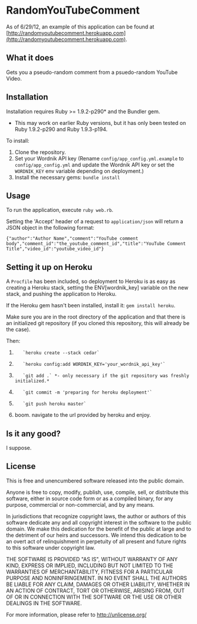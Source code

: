 # RandomYouTubeComment #

As of 6/29/12, an example of this application can be found at [http://randomyoutubecomment.herokuapp.com](http://randomyoutubecomment.herokuapp.com).

## What it does ##
Gets you a pseudo-random comment from a psuedo-random YouTube Video.

## Installation ##
Installation requires Ruby >= 1.9.2-p290* and the Bundler gem.

* This may work on earlier Ruby versions, but it has only been tested on Ruby 1.9.2-p290 and Ruby 1.9.3-p194.

To install:

  1. Clone the repository.
  2. Set your Wordnik API key (Rename `config/app_config.yml.example` to `config/app_config.yml` and update the Wordnik API key or set the `WORDNIK_KEY` env variable depending on deployment.)
  3. Install the necessary gems: `bundle install`

## Usage ##
To run the application, execute `ruby web.rb`.

Setting the 'Accept' header of a request to `application/json` will return a JSON object in the following format:

    {"author":"Author Name","comment":"YouTube comment body","comment_id":"the_youtube_comment_id","title":"YouTube Comment Title","video_id":"youtube_video_id"}

## Setting it up on Heroku ##

A `Procfile` has been included, so deployment to Heroku is as easy as creating a Heroku stack, setting the ENV[wordnik_key] variable on the new stack, and pushing the application to Heroku.

If the Heroku gem hasn't been installed, install it: `gem install heroku`.

Make sure you are in the root directory of the application and that there is an initialized git repository (if you cloned this repository, this will already be the case).

Then:

  1.        `heroku create --stack cedar`
  2.        `heroku config:add WORDNIK_KEY='your_wordnik_api_key'`
  3.        `git add .` *- only necessary if the git repository was freshly initialized.*
  4.        `git commit -m 'preparing for heroku deployment'`
  5.        `git push heroku master`
  6. boom. navigate to the url provided by heroku and enjoy.

## Is it any good? ##
I suppose.

## License ##

This is free and unencumbered software released into the public domain.

Anyone is free to copy, modify, publish, use, compile, sell, or
distribute this software, either in source code form or as a compiled
binary, for any purpose, commercial or non-commercial, and by any
means.

In jurisdictions that recognize copyright laws, the author or authors
of this software dedicate any and all copyright interest in the
software to the public domain. We make this dedication for the benefit
of the public at large and to the detriment of our heirs and
successors. We intend this dedication to be an overt act of
relinquishment in perpetuity of all present and future rights to this
software under copyright law.

THE SOFTWARE IS PROVIDED "AS IS", WITHOUT WARRANTY OF ANY KIND,
EXPRESS OR IMPLIED, INCLUDING BUT NOT LIMITED TO THE WARRANTIES OF
MERCHANTABILITY, FITNESS FOR A PARTICULAR PURPOSE AND NONINFRINGEMENT.
IN NO EVENT SHALL THE AUTHORS BE LIABLE FOR ANY CLAIM, DAMAGES OR
OTHER LIABILITY, WHETHER IN AN ACTION OF CONTRACT, TORT OR OTHERWISE,
ARISING FROM, OUT OF OR IN CONNECTION WITH THE SOFTWARE OR THE USE OR
OTHER DEALINGS IN THE SOFTWARE.

For more information, please refer to <http://unlicense.org/>